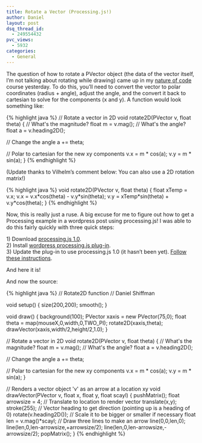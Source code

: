```yaml
---
title: Rotate a Vector (Processing.js!)
author: Daniel
layout: post
dsq_thread_id:
  - 249554432
pvc_views:
  - 5932
categories:
  - General
---
```

<p>The question of how to rotate a PVector object (the data of the vector itself, I&#8217;m not talking about rotating while drawing) came up in my <a href="http://shiffman.net/teaching/nature/">nature of code</a> course yesterday.   To do this, you&#8217;ll need to convert the vector to polar coordinates (radius + angle), adjust the angle, and the convert it back to cartesian to solve for the components (x and y).  A function would look something like:</p>
{% highlight java %}
// Rotate a vector in 2D
void rotate2D(PVector v, float theta) {
  // What's the magnitude?
  float m = v.mag();
  // What's the angle?
  float a = v.heading2D();
  
  // Change the angle
  a += theta;
  
  // Polar to cartesian for the new xy components
  v.x = m * cos(a);
  v.y = m * sin(a);
}
{% endhighlight %}
<p>(Update thanks to Vilhelm&#8217;s comment below: You can also use a 2D rotation matrix!)</p>
{% highlight java %}
void rotate2D(PVector v, float theta) {
  float xTemp = v.x;
  v.x = v.x*cos(theta) - v.y*sin(theta);
  v.y = xTemp*sin(theta) + v.y*cos(theta);
}
{% endhighlight %}
<p>Now, this is really just a ruse.  A big excuse for me to figure out how to get a Processing example in a wordpress post using processing.js!  I was able to do this fairly quickly with three quick steps:</p>
<p>1) Download <a href="http://processingjs.org/download">processing.js 1.0</a>.<br />
2) Install <a href="http://wordpress.org/extend/plugins/processingjs/">wordpress processing.js plug-in</a>.<br />
3) Update the plug-in to use processing.js 1.0 (it hasn&#8217;t been yet).  <a href="http://wordpress.org/support/topic/plugin-processing-js-updating-to-processingjs-10">Follow these instructions</a>.</p>
<p>And here it is!</p>
<p><script type="application/processing">
// Rotate2D function
// Daniel Shiffman</p>
<p>void setup() {
  size(200,200);
  smooth();
}</p>
<p>void draw() {
  background(100);
  PVector xaxis = new PVector(75,0);
  float theta = map(mouseX,0,width,0,TWO_PI);
  rotate2D(xaxis,theta);
  drawVector(xaxis,width/2,height/2,1.0);
}</p>
<p>// Rotate a vector in 2D
void rotate2D(PVector v, float theta) {
  // What's the magnitude?
  float m = v.mag();
  // What's the angle?
  float a = v.heading2D();</p>
<p>  // Change the angle
  a += theta;</p>
<p>  // Now use polar to cartesian coordinates to calculate the new xy components
  v.x = m * cos(a);
  v.y = m * sin(a);
}</p>
<p>// Renders a vector object 'v' as an arrow and a location 'loc'
void drawVector(PVector v, float x, float y, float scayl) {
  pushMatrix();
  float arrowsize = 4;
  // Translate to location to render vector
  translate(x,y);
  stroke(255);
  // Call vector heading function to get direction (note that pointing up is a heading of 0) and rotate
  rotate(v.heading2D());
  // Calculate length of vector &#038; scale it to be bigger or smaller if necessary
  float len = v.mag()*scayl;
  // Draw three lines to make an arrow (draw pointing up since we've rotate to the proper direction)
  line(0,0,len,0);
  line(len,0,len-arrowsize,+arrowsize/2);
  line(len,0,len-arrowsize,-arrowsize/2);
  popMatrix();
}
</script></p>
<p>And now the source:</p>
{% highlight java %}
// Rotate2D function
// Daniel Shiffman

void setup() {
  size(200,200);
  smooth();
}

void draw() {
  background(100);
  PVector xaxis = new PVector(75,0);
  float theta = map(mouseX,0,width,0,TWO_PI);
  rotate2D(xaxis,theta);
  drawVector(xaxis,width/2,height/2,1.0);
}

// Rotate a vector in 2D
void rotate2D(PVector v, float theta) {
  // What's the magnitude?
  float m = v.mag();
  // What's the angle?
  float a = v.heading2D();
  
  // Change the angle
  a += theta;
  
  // Polar to cartesian for the new xy components
  v.x = m * cos(a);
  v.y = m * sin(a);
}

// Renders a vector object 'v' as an arrow at a location xy
void drawVector(PVector v, float x, float y, float scayl) {
  pushMatrix();
  float arrowsize = 4;
  // Translate to location to render vector
  translate(x,y);
  stroke(255);
  // Vector heading to get direction (pointing up is a heading of 0)
  rotate(v.heading2D());
  // Scale it to be bigger or smaller if necessary
  float len = v.mag()*scayl;
  // Draw three lines to make an arrow
  line(0,0,len,0);
  line(len,0,len-arrowsize,+arrowsize/2);
  line(len,0,len-arrowsize,-arrowsize/2);
  popMatrix();
}
{% endhighlight %}
